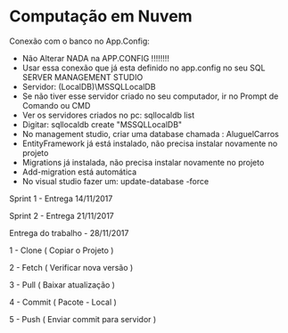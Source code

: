 # Computação em Nuvem
Conexão com o banco no App.Config:
- Não Alterar NADA na APP.CONFIG !!!!!!!!
- Usar essa conexão que já esta definido no app.config no seu SQL SERVER MANAGEMENT STUDIO
- Servidor: (LocalDB)\MSSQLLocalDB
- Se não tiver esse servidor criado no seu computador, ir no Prompt de Comando ou CMD
- Ver os servidores criados no pc: sqllocaldb list
- Digitar: sqllocaldb create "MSSQLLocalDB"
- No management studio, criar uma database chamada : AluguelCarros
- EntityFramework já está instalado, não precisa instalar novamente no projeto
- Migrations já instalada, não precisa instalar novamente no projeto
- Add-migration está automática
- No visual studio fazer um: update-database -force

Sprint 1 - Entrega 14/11/2017

Sprint 2 - Entrega 21/11/2017

Entrega do trabalho - 28/11/2017

1 - Clone ( Copiar o Projeto )

2 - Fetch ( Verificar nova versão )

3 - Pull ( Baixar atualização )

4 - Commit ( Pacote - Local )

5 - Push ( Enviar commit para servidor )

